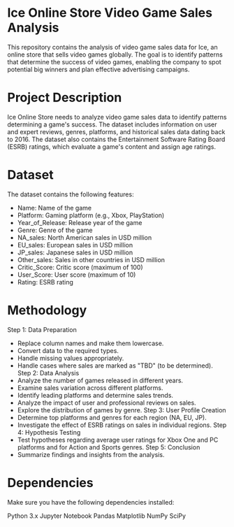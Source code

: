 # Ice Online Store Video Game Sales Analysis
This repository contains the analysis of video game sales data for Ice, an online store that sells video games globally. The goal is to identify patterns that determine the success of video games, enabling the company to spot potential big winners and plan effective advertising campaigns.

# Project Description
Ice Online Store needs to analyze video game sales data to identify patterns determining a game's success. The dataset includes information on user and expert reviews, genres, platforms, and historical sales data dating back to 2016. The dataset also contains the Entertainment Software Rating Board (ESRB) ratings, which evaluate a game's content and assign age ratings.

# Dataset
The dataset contains the following features:

- Name: Name of the game
- Platform: Gaming platform (e.g., Xbox, PlayStation)
- Year_of_Release: Release year of the game
- Genre: Genre of the game
- NA_sales: North American sales in USD million
- EU_sales: European sales in USD million
- JP_sales: Japanese sales in USD million
- Other_sales: Sales in other countries in USD million
- Critic_Score: Critic score (maximum of 100)
- User_Score: User score (maximum of 10)
- Rating: ESRB rating

# Methodology
Step 1: Data Preparation
  - Replace column names and make them lowercase.
  - Convert data to the required types.
  - Handle missing values appropriately.
  - Handle cases where sales are marked as "TBD" (to be determined).
Step 2: Data Analysis
  - Analyze the number of games released in different years.
  - Examine sales variation across different platforms.
  - Identify leading platforms and determine sales trends.
  - Analyze the impact of user and professional reviews on sales.
  - Explore the distribution of games by genre.
Step 3: User Profile Creation
  - Determine top platforms and genres for each region (NA, EU, JP).
  - Investigate the effect of ESRB ratings on sales in individual regions.
Step 4: Hypothesis Testing
  - Test hypotheses regarding average user ratings for Xbox One and PC platforms and for Action and Sports genres.
Step 5: Conclusion
  - Summarize findings and insights from the analysis.

# Dependencies
Make sure you have the following dependencies installed:

Python 3.x
Jupyter Notebook
Pandas
Matplotlib
NumPy
SciPy
